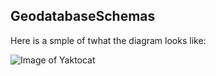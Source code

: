 ## GeodatabaseSchemas
Here is a smple of twhat the diagram looks like:

![Image of Yaktocat](https://octodex.github.com/images/yaktocat.png)
